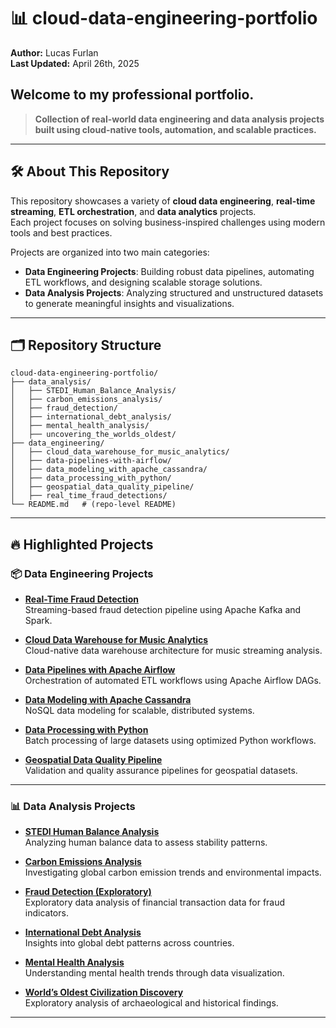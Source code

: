# 📊 cloud-data-engineering-portfolio
**Author:** Lucas Furlan  
**Last Updated:** April 26th, 2025

## Welcome to my professional portfolio. 
> **Collection of real-world data engineering and data analysis projects built using cloud-native tools, automation, and scalable practices.**

---

## 🛠️ About This Repository

This repository showcases a variety of **cloud data engineering**, **real-time streaming**, **ETL orchestration**, and **data analytics** projects.  
Each project focuses on solving business-inspired challenges using modern tools and best practices.

Projects are organized into two main categories:
- **Data Engineering Projects**: Building robust data pipelines, automating ETL workflows, and designing scalable storage solutions.
- **Data Analysis Projects**: Analyzing structured and unstructured datasets to generate meaningful insights and visualizations.

---

## 🗂️ Repository Structure

```
cloud-data-engineering-portfolio/
├── data_analysis/
│   ├── STEDI_Human_Balance_Analysis/
│   ├── carbon_emissions_analysis/
│   ├── fraud_detection/
│   ├── international_debt_analysis/
│   ├── mental_health_analysis/
│   ├── uncovering_the_worlds_oldest/
├── data_engineering/
│   ├── cloud_data_warehouse_for_music_analytics/
│   ├── data-pipelines-with-airflow/
│   ├── data_modeling_with_apache_cassandra/
│   ├── data_processing_with_python/
│   ├── geospatial_data_quality_pipeline/
│   ├── real_time_fraud_detections/
└── README.md   # (repo-level README)
```
---

## 🔥 Highlighted Projects

### 📦 Data Engineering Projects
- **[Real-Time Fraud Detection](./data_engineering/real_time_fraud_detections/)**  
  Streaming-based fraud detection pipeline using Apache Kafka and Spark.
  
- **[Cloud Data Warehouse for Music Analytics](./data_engineering/cloud_data_warehouse_for_music_analytics/)**  
  Cloud-native data warehouse architecture for music streaming analysis.
  
- **[Data Pipelines with Apache Airflow](./data_engineering/data-pipelines-with-airflow/)**  
  Orchestration of automated ETL workflows using Apache Airflow DAGs.
  
- **[Data Modeling with Apache Cassandra](./data_engineering/data_modeling_with_apache_cassandra/)**  
  NoSQL data modeling for scalable, distributed systems.
  
- **[Data Processing with Python](./data_engineering/data_processing_with_python/)**  
  Batch processing of large datasets using optimized Python workflows.
  
- **[Geospatial Data Quality Pipeline](./data_engineering/geospatial_data_quality_pipeline/)**  
  Validation and quality assurance pipelines for geospatial datasets.

---

### 📊 Data Analysis Projects
- **[STEDI Human Balance Analysis](./data_analysis/STEDI_Human_Balance_Analysis/)**  
  Analyzing human balance data to assess stability patterns.

- **[Carbon Emissions Analysis](./data_analysis/carbon_emissions_analysis/)**  
  Investigating global carbon emission trends and environmental impacts.
  
- **[Fraud Detection (Exploratory)](./data_analysis/fraud_detection/)**  
  Exploratory data analysis of financial transaction data for fraud indicators.

- **[International Debt Analysis](./data_analysis/international_debt_analysis/)**  
  Insights into global debt patterns across countries.

- **[Mental Health Analysis](./data_analysis/mental_health_analysis/)**  
  Understanding mental health trends through data visualization.

- **[World’s Oldest Civilization Discovery](./data_analysis/uncovering_the_worlds_oldest/)**  
  Exploratory analysis of archaeological and historical findings.

---

